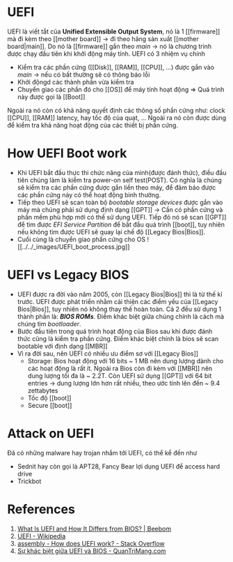 ---
---
# UEFI
UEFI là viết tắt của **Unified Extensible Output System**, nó là 1 [[firmware]] mà đi kèm theo [[mother board]] -> đi theo hãng sản xuất [[mother board|main]]. Do nó là [[firmware]] gắn theo _main_ -> nó là chương trình được chạy đầu tiên khi khởi động máy tính. UEFI có 3 nhiệm vụ chính
- Kiểm tra các phần cứng ([[Disk]], [[RAM]], [[CPU]], ...) được gắn vào _main_ -> nếu có bất thường sẽ có thông báo lỗi
- Khởi độngd các thành phần vừa kiểm tra
- Chuyển giao các phần đó cho [[OS]] để máy tính hoạt động
=> Quá trình này được gọi là [[Boot]]

Ngoài ra nó còn có khả năng quyết định các thông số phần cứng như: clock [[CPU]], [[RAM]] latency, hay tốc độ của quạt, ... Ngoài ra nó còn được dùng để kiểm tra khả năng hoạt động của các thiết bị phần cứng.

# How UEFI Boot work

- Khi UEFI bắt đầu thực thi chức năng của mình(được đánh thức), điều đầu tiên chúng làm là kiểm tra power-on self test(POST). Có nghĩa là chúng sẽ kiểm tra các phần cứng được gắn liền theo máy, để đảm bảo được các phần cứng này có thể hoạt động bình thường. 
- Tiếp theo UEFI sẽ scan toàn bộ _bootable storage devices_ được gắn vào máy mà chúng phải sử dụng định dạng [[GPT]] -> Cần có phần cứng và phần mềm phù hợp mới có thể sử dụng UEFI. Tiếp đó nó sẽ scan [[GPT]] để tìm được _EFI Service Partition_ để bắt đầu quá trình [[boot]], tuy nhiên nếu không tìm được UEFI sẽ quay lại chế độ [[Legacy Bios|Bios]].
- Cuối cùng là chuyển giao phần cứng cho OS
![[../../_images/UEFI_boot_process.jpg]]
# UEFI vs Legacy BIOS
- UEFI được ra đời vào năm 2005, còn [[Legacy Bios|Bios]] thì là từ thế kỉ trước. UEFI được phát triển nhằm cải thiện các điểm yếu của [[Legacy Bios|Bios]], tuy nhiên nó không thay thế hoàn toàn. Cả 2 đều sử dụng 1 thành phần là: ***BIOS ROMs***. Điểm khác biệt giữa chúng chính là cách mà chúng tìm _bootloader_.
- Bước đầu tiên trong quá trình hoạt động của Bios sau khi được đánh thức cũng là kiểm tra phần cứng. Điểm khác biệt chính là bios sẽ scan bootable với định dạng [[MBR]]
- Vì ra đời sau, nên UEFI có nhiều ưu điểm sơ với [[Legacy Bios]]
	- Storage: Bios hoạt động với 16 bits ~ 1 MB nên dung lượng dành cho các hoạt động là rất ít. Ngoài ra Bios còn đi kèm với [[MBR]] nên dung lượng tối đa là ~ 2.2T. Còn UEFI sử dụng [[GPT]] với 64 bit entries -> dung lượng lớn hơn rất nhiều, theo ước tính lên đến ~ 9.4 zettabytes
	- Tốc độ [[boot]]
	- Secure [[boot]]

# Attack on UEFI
Đã có những malware hay trojan nhắm tới UEFI, có thể kể đến như
- Sednit hay còn gọi là APT28, Fancy Bear lợi dụng UEFI để access hard drive
- Trickbot
# References

1. [What Is UEFI and How It Differs from BIOS? | Beebom](https://beebom.com/what-is-uefi/)
2. [UEFI - Wikipedia](https://en.wikipedia.org/wiki/UEFI)
3. [assembly - How does UEFI work? - Stack Overflow](https://stackoverflow.com/questions/32223339/how-does-uefi-work)
4. [Sự khác biệt giữa UEFI và BIOS - QuanTriMang.com](https://quantrimang.com/cong-nghe/su-khac-biet-giua-uefi-va-bios-169895#)